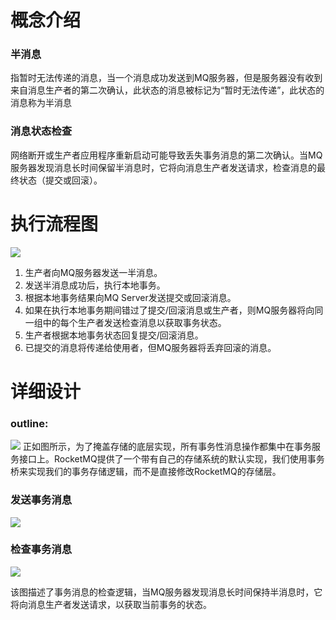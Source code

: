 # 概念介绍 #
### 半消息
指暂时无法传递的消息，当一个消息成功发送到MQ服务器，但是服务器没有收到来自消息生产者的第二次确认，此状态的消息被标记为“暂时无法传递”，此状态的消息称为半消息

### 消息状态检查
网络断开或生产者应用程序重新启动可能导致丢失事务消息的第二次确认。当MQ服务器发现消息长时间保留半消息时，它将向消息生产者发送请求，检查消息的最终状态（提交或回滚）。

# 执行流程图 #
![](https://i.imgur.com/tiBEU33.png)

1.  生产者向MQ服务器发送一半消息。
2.  发送半消息成功后，执行本地事务。 
3.  根据本地事务结果向MQ Server发送提交或回滚消息。 
4.  如果在执行本地事务期间错过了提交/回滚消息或生产者，则MQ服务器将向同一组中的每个生产者发送检查消息以获取事务状态。 
5. 生产者根据本地事务状态回复提交/回滚消息。 
6. 已提交的消息将传递给使用者，但MQ服务器将丢弃回滚的消息。 

# 详细设计 #
### outline: ###
![](https://i.imgur.com/vLr5UbX.png)
正如图所示，为了掩盖存储的底层实现，所有事务性消息操作都集中在事务服务接口上。RocketMQ提供了一个带有自己的存储系统的默认实现，我们使用事务桥来实现我们的事务存储逻辑，而不是直接修改RocketMQ的存储层。

### 发送事务消息 ###
![](https://i.imgur.com/hw8xpsM.png)
### 检查事务消息 ###
![](https://i.imgur.com/v6Aca3u.png)

该图描述了事务消息的检查逻辑，当MQ服务器发现消息长时间保持半消息时，它将向消息生产者发送请求，以获取当前事务的状态。
